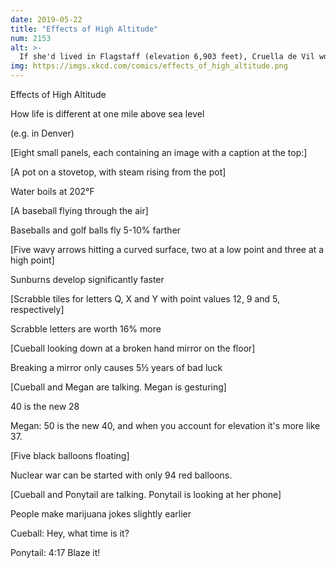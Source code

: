 ```yaml
---
date: 2019-05-22
title: "Effects of High Altitude"
num: 2153
alt: >-
  If she'd lived in Flagstaff (elevation 6,903 feet), Cruella de Vil would only have needed 89 dalmatians for her coat.
img: https://imgs.xkcd.com/comics/effects_of_high_altitude.png
---
```

Effects of High Altitude

How life is different at one mile above sea level

(e.g. in Denver)

[Eight small panels, each containing an image with a caption at the top:]

[A pot on a stovetop, with steam rising from the pot]

Water boils at 202°F

[A baseball flying through the air]

Baseballs and golf balls fly 5-10% farther

[Five wavy arrows hitting a curved surface, two at a low point and three at a high point]

Sunburns develop significantly faster

[Scrabble tiles for letters Q, X and Y with point values 12, 9 and 5, respectively]

Scrabble letters are worth 16% more

[Cueball looking down at a broken hand mirror on the floor]

Breaking a mirror only causes 5½ years of bad luck

[Cueball and Megan are talking. Megan is gesturing]

40 is the new 28

Megan: 50 is the new 40, and when you account for elevation it's more like 37.

[Five black balloons floating]

Nuclear war can be started with only 94 red balloons.

[Cueball and Ponytail are talking. Ponytail is looking at her phone]

People make marijuana jokes slightly earlier

Cueball: Hey, what time is it?

Ponytail: 4:17 Blaze it!
